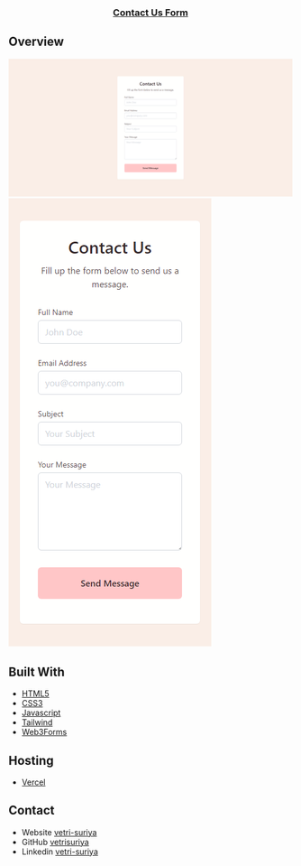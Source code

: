 <div align="center">
    <h3>
        <a href="https://rvs-contact-us-form.vercel.app/">Contact Us Form</a>
    </h3>
</div>

## Overview

![Desktop](./Screenshots/desktop.png)
![Mobile](./Screenshots/mobile.png)

## Built With

- [HTML5](#!)
- [CSS3](#!)
- [Javascript](#!)
- [Tailwind](https://tailwindcss.com/)
- [Web3Forms](https://web3forms.com/!)

## Hosting

- [Vercel](https://vercel.com/)

## Contact

- Website [vetri-suriya](https://vetri-suriya.web.app/)
- GitHub [vetrisuriya](https://github.com/vetrisuriya)
- Linkedin [vetri-suriya](https://www.linkedin.com/in/vetri-suriya/)